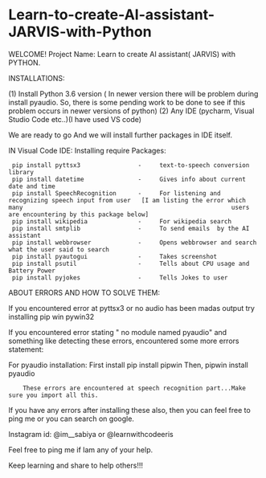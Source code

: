 # Learn-to-create-AI-assistant-JARVIS-with-Python
WELCOME!
Project Name: Learn to create AI assistant( JARVIS) with PYTHON.

INSTALLATIONS:


   (1) Install Python 3.6 version ( In newer version there will be problem during install pyaudio. So, there is some pending work to be               done to see if this problem occurs in newer versions of python)
   (2) Any IDE (pycharm, Visual Studio Code etc..)(I have used VS code)
   
   We are ready to go And we will install further packages in IDE itself.
   
 IN Visual Code IDE:
 Installing require Packages:
 
 
     pip install pyttsx3                -     text-to-speech conversion library 
     pip install datetime               -     Gives info about current date and time
     pip install SpeechRecognition      -     For listening and recognizing speech input from user   [I am listing the error which many                                                          users are encountering by this package below]
     pip install wikipedia              -     For wikipedia search
     pip install smtplib                -     To send emails  by the AI assistant
     pip install webbrowser             -     Opens webbrowser and search what the user said to search
     pip install pyautogui              -     Takes screenshot
     pip install psutil                 -     Tells about CPU usage and Battery Power
     pip install pyjokes                -     Tells Jokes to user
 

ABOUT ERRORS AND HOW TO SOLVE THEM:
 
 If you encountered error at pyttsx3 or no audio has been madas output try installing 
             pip win pywin32
  
If you encountered error stating "  no module named pyaudio"   and something like detecting these errors, encountered some more errors statement:
  
  For pyaudio installation:
          First install    pip install pipwin
          Then,            pipwin install pyaudio
        
        These errors are encountered at speech recognition part...Make sure you import all this.
        
 If you have any errors after installing these also, then you can feel free to ping me or you can search on google.
 
 Instagram id: @im__sabiya or @learnwithcodeeris   
 
 Feel free to ping me if Iam any of your help.
 
  Keep learning and share to help others!!!          
